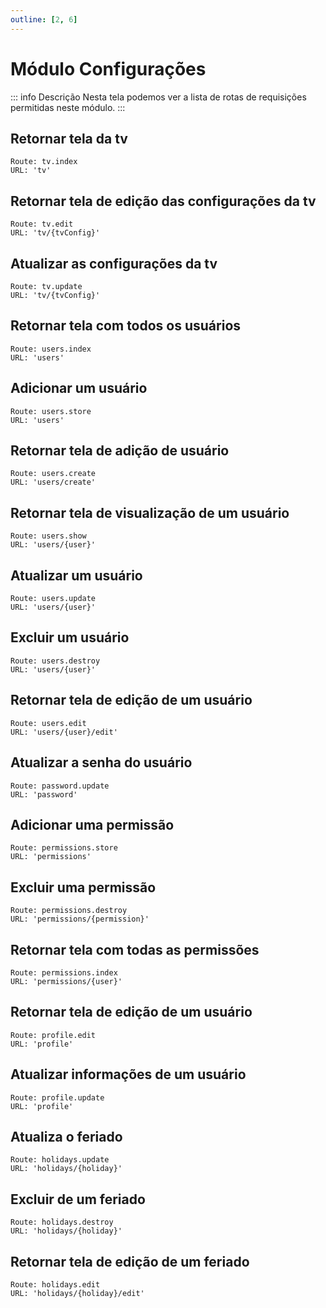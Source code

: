 ```yaml
---
outline: [2, 6]
---
```


# Módulo Configurações

::: info Descrição
Nesta tela podemos ver a lista de rotas de requisições permitidas neste módulo.
:::

## Retornar tela da tv <Badge type="tip" text="GET" />
```
Route: tv.index
URL: 'tv' 
```


## Retornar tela de edição das configurações da tv <Badge type="tip" text="GET" />
```
Route: tv.edit
URL: 'tv/{tvConfig}' 
```
## Atualizar as configurações da tv <Badge type="warning" text="PUT" />
```
Route: tv.update
URL: 'tv/{tvConfig}' 
```

## Retornar tela com todos os usuários <Badge type="tip" text="GET" />
```
Route: users.index
URL: 'users' 
```

## Adicionar um usuário <Badge type="info" text="POST" />
```
Route: users.store
URL: 'users' 
```

## Retornar tela de adição de usuário <Badge type="tip" text="GET" />
```
Route: users.create
URL: 'users/create' 
```

## Retornar tela de visualização de um usuário <Badge type="tip" text="GET" />
```
Route: users.show
URL: 'users/{user}' 
```

## Atualizar um usuário <Badge type="warning" text="PATCH" />
```
Route: users.update
URL: 'users/{user}' 
```

## Excluir um usuário <Badge type="danger" text="DELETE" />
```
Route: users.destroy
URL: 'users/{user}' 
```

## Retornar tela de edição de um usuário <Badge type="tip" text="GET" />
```
Route: users.edit
URL: 'users/{user}/edit' 
```

## Atualizar a senha do usuário <Badge type="warning" text="PUT" />
```
Route: password.update
URL: 'password' 
```

## Adicionar uma permissão <Badge type="info" text="POST" />
```
Route: permissions.store
URL: 'permissions' 
```

## Excluir uma permissão <Badge type="danger" text="DELETE" />
```
Route: permissions.destroy
URL: 'permissions/{permission}' 
```

## Retornar tela com todas as permissões <Badge type="tip" text="GET" />
```
Route: permissions.index
URL: 'permissions/{user}' 
```

## Retornar tela de edição de um usuário <Badge type="tip" text="GET" />
```
Route: profile.edit
URL: 'profile' 
```

## Atualizar informações de um usuário <Badge type="info" text="POST" />
```
Route: profile.update
URL: 'profile' 
```

## Atualiza o feriado <Badge type="warning" text="PATCH" />
```
Route: holidays.update
URL: 'holidays/{holiday}' 
```
 
## Excluir de um feriado <Badge type="danger" text="DELETE" />
```
Route: holidays.destroy
URL: 'holidays/{holiday}' 
```

## Retornar tela de edição de um feriado <Badge type="tip" text="GET" />
```
Route: holidays.edit
URL: 'holidays/{holiday}/edit' 
```


